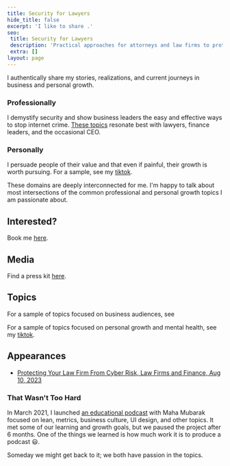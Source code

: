 ```yaml
---
title: Security for Lawyers
hide_title: false
excerpt: 'I like to share .'
seo:
 title: Security for Lawyers
 description: 'Practical approaches for attorneys and law firms to protect sensitive client data.'
 extra: []
layout: page
---
```

I authentically share my stories, realizations, and current journeys in business and personal growth.

### Professionally

I demystify security and show business leaders the easy and effective ways to stop internet crime. [These topics](/speaking) resonate best with lawyers, finance leaders, and the occasional CEO.

### Personally

I persuade people of their value and that even if painful, their growth is worth pursuing. For a sample, see my [tiktok](https://tiktok.com/@simplesalt).

These domains are deeply interconnected for me. I'm happy to talk about most intersections of the common professional and personal growth topics I am passionate about.

## Interested?

Book me [here](/book_speaking).

## Media

Find a press kit [here](/images/dylan_pone_sheet.pdf).

## Topics

For a sample of topics focused on business audiences, see 

For a sample of topics focused on personal growth and mental health, see my [tiktok](https://tiktok.com/@simplesalt).

## Appearances

- [Protecting Your Law Firm From Cyber Risk, Law Firms and Finance, Aug 10, 2023](https://podcasts.apple.com/us/podcast/protecting-your-law-firm-from-cyber-risk-with-dylan-evans/id1610167031?i=1000624115288)

### That Wasn't Too Hard

In March 2021, I launched [an educational podcast](https://thatwasnttoohard.win) with Maha Mubarak focused on lean, metrics, business culture, UI design, and other topics. It met some of our learning and growth goals, but we paused the project after 6 months. One of the things we learned is how much work it is to produce a podcast :smiley:.

Someday we might get back to it; we both have passion in the topics.
